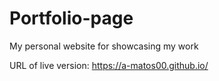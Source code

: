 # Portfolio-page
My personal website for showcasing my work

URL of live version: https://a-matos00.github.io/
